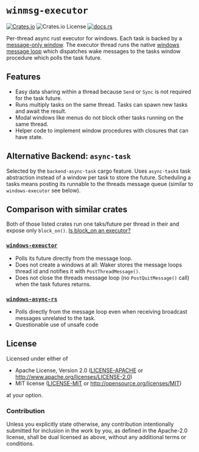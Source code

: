 # `winmsg-executor`

[![Crates.io](https://img.shields.io/crates/v/winmsg-executor)](https://crates.io/crates/winmsg-executor)
![Crates.io License](https://img.shields.io/crates/l/winmsg-executor)
[![docs.rs](https://img.shields.io/docsrs/winmsg-executor)](https://docs.rs/winmsg-executor)

Per-thread async rust executor for windows.
Each task is backed by a [message-only window][1].
The executor thread runs the native [windows message loop][2] which dispatches wake messages to the tasks window procedure which polls the task future.

## Features

- Easy data sharing within a thread because `Send` or `Sync` is not required for the task future.
- Runs multiply tasks on the same thread. Tasks can spawn new tasks and await the result.
- Modal windows like menus do not block other tasks running on the same thread.
- Helper code to implement window procedures with closures that can have state.

## Alternative Backend: `async-task`

Selected by the `backend-async-task` cargo feature.
Uses `async-task`s task abstraction instead of a window per task to store the future.
Scheduling a tasks means posting its runnable to the threads message queue (similar to `windows-executor` see below).

## Comparison with similar crates

Both of those listed crates run one taks/future per thread in their and expose only `block_on()`.
[Is block_on an executor?](https://github.com/rust-lang/async-book/issues/219)

### [`windows-exeuctor`](https://github.com/haileys/windows-executor/)

- Polls its future directly from the message loop.
- Does not create a windows at all: Waker stores the message loops thread id and notifies it with `PostThreadMessage()`.
- Does not close the threads message loop (no `PostQuitMessage()` call) when the task futures returns.

### [`windows-async-rs`](https://github.com/saelay/windows-async-rs/)

- Polls directly from the message loop even when receiving broadcast messages unrelated to the task.
- Questionable use of unsafe code

## License

Licensed under either of

- Apache License, Version 2.0 ([LICENSE-APACHE](LICENSE-APACHE) or http://www.apache.org/licenses/LICENSE-2.0)
- MIT license ([LICENSE-MIT](LICENSE-MIT) or http://opensource.org/licenses/MIT)

at your option.

### Contribution

Unless you explicitly state otherwise, any contribution intentionally submitted for inclusion in the
work by you, as defined in the Apache-2.0 license, shall be dual licensed as above, without any
additional terms or conditions.

[1]: https://learn.microsoft.com/en-us/windows/win32/winmsg/window-features#message-only-windows
[2]: https://learn.microsoft.com/en-us/windows/win32/winmsg/messages-and-message-queues
